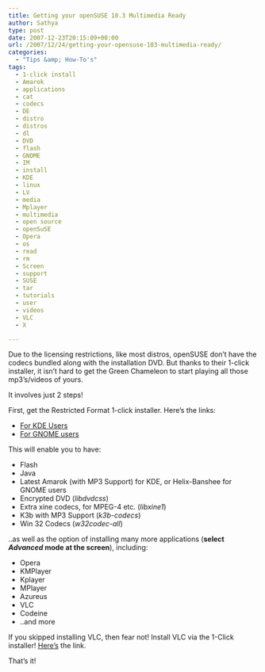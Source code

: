```yaml
---
title: Getting your openSUSE 10.3 Multimedia Ready
author: Sathya
type: post
date: 2007-12-23T20:15:09+00:00
url: /2007/12/24/getting-your-opensuse-103-multimedia-ready/
categories:
  - "Tips &amp; How-To's"
tags:
  - 1-click install
  - Amarok
  - applications
  - cat
  - codecs
  - DE
  - distro
  - distros
  - dl
  - DVD
  - flash
  - GNOME
  - IM
  - install
  - KDE
  - linux
  - LV
  - media
  - Mplayer
  - multimedia
  - open source
  - openSuSE
  - Opera
  - os
  - read
  - rm
  - Screen
  - support
  - SUSE
  - tar
  - tutorials
  - user
  - videos
  - VLC
  - X

---
```

Due to the licensing restrictions, like most distros, openSUSE don&#8217;t have the codecs bundled along with the installation DVD. But thanks to their 1-click installer, it isn&#8217;t hard to get the Green Chameleon to start playing all those mp3&#8217;s/videos of yours.

It involves just 2 steps!

First, get the Restricted Format 1-click installer. Here&#8217;s the links:

<!--more-->

  * [For KDE Users][1]
  * [For GNOME users][2]

This will enable you to have:

  * Flash
  * Java
  * Latest Amarok (with MP3 Support) for KDE, or Helix-Banshee for GNOME users
  * Encrypted DVD (_libdvdcss_)
  * Extra xine codecs, for MPEG-4 etc. (_libxine1_)
  * K3b with MP3 Support (_k3b-codecs_)
  * Win 32 Codecs (_w32codec-all_)

..as well as the option of installing many more applications (**select _Advanced_ mode at the screen**), including:

  * Opera
  * KMPlayer
  * Kplayer
  * MPlayer
  * Azureus
  * VLC
  * Codeine
  * ..and more

If you skipped installing VLC, then fear not! Install VLC via the 1-Click installer! [Here&#8217;s][3] the link.

That&#8217;s it!

 [1]: http://opensuse-community.org/codecs-kde.ymp
 [2]: http://opensuse-community.org/codecs-gnome.ymp
 [3]: http://download.videolan.org/pub/vlc/SuSE/10.3/vlc.ymp